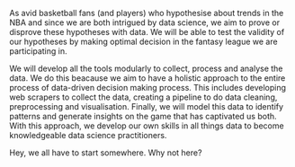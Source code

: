 As avid basketball fans (and players) who hypothesise about trends in the NBA and since we are both intrigued by data science, we aim to prove or disprove these hypotheses with data. We will be able to test the validity of our hypotheses by making optimal decision in the fantasy league we are participating in. 

We will develop all the tools modularly to collect, process and analyse the data. We do this beacause we aim to have a holistic approach to the entire process of data-driven decision making process. This includes developing web scrapers to collect the data, creating a pipeline to do data cleaning, preprocessing and  visualisation. Finally, we will model this data to identify patterns and generate insights on the game that has captivated us both. With this approach, we develop our own skills in all things data to become knowledgeable data science practitioners.

Hey, we all have to start somewhere. Why not here?

<!-- Ideas for visualisation include: a dashboard that includes graphs showing the up to the top 10 players at each position for a variety of statistics of interest in a given year. Another idea is to display this same data over a range of years to see which players are consistent or are experiencing decline.

Ideas for data modelling include determining predictors (both player and team statistics) for success in future NBA regular seasons and perhaps even the playoffs.  -->
